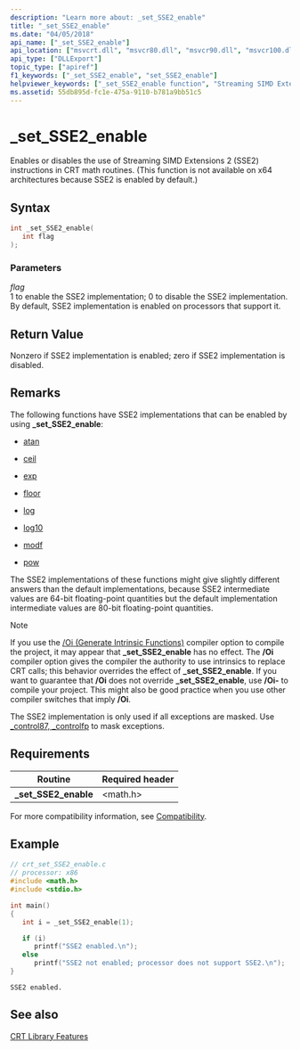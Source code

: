 ```yaml
---
description: "Learn more about: _set_SSE2_enable"
title: "_set_SSE2_enable"
ms.date: "04/05/2018"
api_name: ["_set_SSE2_enable"]
api_location: ["msvcrt.dll", "msvcr80.dll", "msvcr90.dll", "msvcr100.dll", "msvcr100_clr0400.dll", "msvcr110.dll", "msvcr110_clr0400.dll", "msvcr120.dll", "msvcr120_clr0400.dll", "ucrtbase.dll", "api-ms-win-crt-math-l1-1-0.dll"]
api_type: ["DLLExport"]
topic_type: ["apiref"]
f1_keywords: ["_set_SSE2_enable", "set_SSE2_enable"]
helpviewer_keywords: ["_set_SSE2_enable function", "Streaming SIMD Extensions 2 instructions", "set_SSE2_enable function"]
ms.assetid: 55db895d-fc1e-475a-9110-b781a9bb51c5
---
```

# _set_SSE2_enable

Enables or disables the use of Streaming SIMD Extensions 2 (SSE2) instructions in CRT math routines. (This function is not available on x64 architectures because SSE2 is enabled by default.)

## Syntax

```C
int _set_SSE2_enable(
   int flag
);
```

### Parameters

*flag*<br/>
1 to enable the SSE2 implementation; 0 to disable the SSE2 implementation. By default, SSE2 implementation is enabled on processors that support it.

## Return Value

Nonzero if SSE2 implementation is enabled; zero if SSE2 implementation is disabled.

## Remarks

The following functions have SSE2 implementations that can be enabled by using **_set_SSE2_enable**:

- [atan](atan-atanf-atanl-atan2-atan2f-atan2l.md)

- [ceil](ceil-ceilf-ceill.md)

- [exp](exp-expf.md)

- [floor](floor-floorf-floorl.md)

- [log](log-logf-log10-log10f.md)

- [log10](log-logf-log10-log10f.md)

- [modf](modf-modff-modfl.md)

- [pow](pow-powf-powl.md)

The SSE2 implementations of these functions might give slightly different answers than the default implementations, because SSE2 intermediate values are 64-bit floating-point quantities but the default implementation intermediate values are 80-bit floating-point quantities.

> [!NOTE]
> If you use the [/Oi (Generate Intrinsic Functions)](../../build/reference/oi-generate-intrinsic-functions.md) compiler option to compile the project, it may appear that **_set_SSE2_enable** has no effect. The **/Oi** compiler option gives the compiler the authority to use intrinsics to replace CRT calls; this behavior overrides the effect of **_set_SSE2_enable**. If you want to guarantee that **/Oi** does not override **_set_SSE2_enable**, use **/Oi-** to compile your project. This might also be good practice when you use other compiler switches that imply **/Oi**.

The SSE2 implementation is only used if all exceptions are masked. Use [_control87, _controlfp](control87-controlfp-control87-2.md) to mask exceptions.

## Requirements

|Routine|Required header|
|-------------|---------------------|
|**_set_SSE2_enable**|\<math.h>|

For more compatibility information, see [Compatibility](../../c-runtime-library/compatibility.md).

## Example

```C
// crt_set_SSE2_enable.c
// processor: x86
#include <math.h>
#include <stdio.h>

int main()
{
   int i = _set_SSE2_enable(1);

   if (i)
      printf("SSE2 enabled.\n");
   else
      printf("SSE2 not enabled; processor does not support SSE2.\n");
}
```

```Output
SSE2 enabled.
```

## See also

[CRT Library Features](../../c-runtime-library/crt-library-features.md)<br/>
